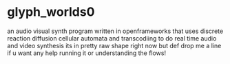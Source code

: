 # glyph_worlds0
an audio visual synth program written in openframeworks that uses discrete reaction diffusion cellular automata and transcodiing to do real time audio and video synthesis 
its in pretty raw shape right now but def drop me a line if u want any help running it or understanding the flows!
